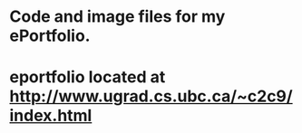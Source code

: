 # Code and image files for my ePortfolio.
# eportfolio located at http://www.ugrad.cs.ubc.ca/~c2c9/index.html
